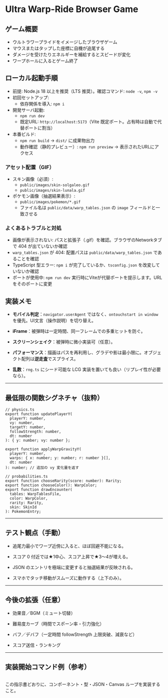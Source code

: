 # Ultra Warp-Ride Browser Game
## ゲーム概要
- ウルトラワープライドをイメージしたブラウザゲーム
- マウスまたはタップした座標に自機が追尾する
- ダメージを受けたりエネルギーを補給するとスピードが変化
- ワープホールに入るとゲーム終了

## ローカル起動手順

- 前提: Node.js 18 以上を推奨（LTS 推奨）。確認コマンド: `node -v`, `npm -v`
- 初回セットアップ:
  - 依存関係を導入: `npm i`
- 開発サーバ起動:
  - `npm run dev`
  - 既定URL: `http://localhost:5173`（Vite 既定ポート。占有時は自動で代替ポートに割当）
- 本番ビルド:
  - `npm run build` → `dist/` に成果物出力
  - 動作確認（静的プレビュー）: `npm run preview` → 表示されたURLにアクセス

### アセット配置（GIF）
- スキン画像（必須）:
  - `public/images/skin-solgaleo.gif`
  - `public/images/skin-lunala.gif`
- ポケモン画像（抽選結果表示）:
  - `public/images/pokemon/*.gif`
  - ファイル名は `public/data/warp_tables.json` の `image` フィールドと一致させる

### よくあるトラブルと対処
- 画像が表示されない: パスと拡張子（.gif）を確認。ブラウザのNetworkタブで 404 が出ていないか確認
- `warp_tables.json` が 404: 配置パスは `public/data/warp_tables.json` であることを確認
- TypeScript 型エラー: `npm i` が完了しているか、`tsconfig.json` を改変していないか確認
- ポートが使用中: `npm run dev` 実行時にViteが代替ポートを提示します。URLをそのポートに変更


## 実装メモ

- **モバイル判定**：`navigator.userAgent` ではなく、`ontouchstart in window` を優先。UI文言（操作説明）を切り替え。

- **iFrame**：被弾時は一定時間、同一フレームでの多重ヒットを防ぐ。

- **スクリーンシェイク**：被弾時に微小実装可（任意）。

- **パフォーマンス**：描画はパスを再利用し、グラデや影は最小限に。オブジェクト配列は**逆走査**でスプライス。

- **乱数**：`rng.ts` にシード可能な LCG 実装を置いても良い（リプレイ性が必要なら）。

---

## 最低限の関数シグネチャ（抜粋）

```
// physics.ts
export function updatePlayerY(
  playerY: number,
  vy: number,
  targetY: number,
  followStrength: number,
  dt: number
): { y: number; vy: number };

export function applyWarpGravityY(
  playerY: number,
  warps: { x: number; y: number; r: number }[],
  dt: number
): number; // 追加の vy 変化量を返す

// probabilities.ts
export function chooseRarity(score: number): Rarity;
export function chooseColor(): WarpColor;
export function drawEncounter(
  tables: WarpTablesFile,
  color: WarpColor,
  rarity: Rarity,
  skin: SkinId
): PokemonEntry;

```

---

## テスト観点（手動）

- 追尾力最小でワープ近傍に入ると、ほぼ回避不能になる。

- スコア 0 付近では★1中心、スコア上昇で★3〜4が増える。

- JSON のエントリを極端に変更すると抽選結果が反映される。

- スマホでタッチ移動がスムーズに動作する（上下のみ）。

---

## 今後の拡張（任意）

- 効果音／BGM（ミュート切替）

- 難易度カーブ（時間でスポーン率・引力強化）

- バフ／デバフ（一定時間 followStrength 上限突破、減衰など）

- スコア送信・ランキング

---

## 実装開始コマンド例（参考）

```

```

この指示書どおりに、コンポーネント・型・JSON・Canvas ループを実装すること。
